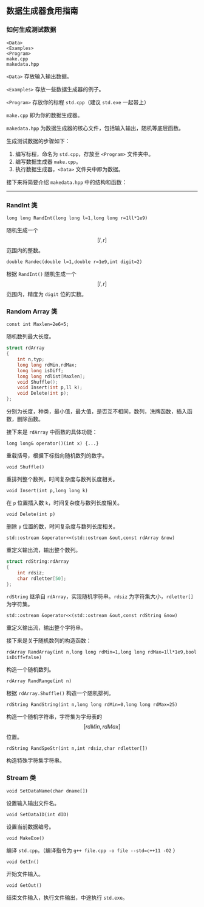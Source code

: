 ## 数据生成器食用指南

### 如何生成测试数据

```
<Data>
<Examples>
<Program>
make.cpp
makedata.hpp
```

`<Data>` 存放输入输出数据。

`<Examples>` 存放一些数据生成器的例子。

`<Program>` 存放你的标程 `std.cpp`（建议 `std.exe` 一起带上）

`make.cpp` 即为你的数据生成器。

`makedata.hpp` 为数据生成器的核心文件，包括输入输出，随机等底层函数。

生成测试数据的步骤如下：

1. 编写标程，命名为 `std.cpp`，存放至 `<Program>` 文件夹中。
2. 编写数据生成器 `make.cpp`。
3. 执行数据生成器，`<Data>` 文件夹中即为数据。

接下来将简要介绍 `makedata.hpp` 中的结构和函数：

---

### RandInt 类

`long long RandInt(long long l=1,long long r=1ll*1e9)` 

随机生成一个 $$[l,r]$$ 范围内的整数。

`double Randec(double l=1,double r=1e9,int digit=2)`

根据 `RandInt()` 随机生成一个 $$[l,r]$$ 范围内，精度为 `digit` 位的实数。

### Random Array 类

`const int Maxlen=2e6+5;`

随机数列最大长度。

```cpp
struct rdArray
{
    int n,typ;
    long long rdMin,rdMax;
    long long isDiff;
    long long rdlist[Maxlen];
    void Shuffle();
    void Insert(int p,ll k);
    void Delete(int p);
};
```

分别为长度，种类，最小值，最大值，是否互不相同，数列，洗牌函数，插入函数，删除函数。

接下来是 `rdArray` 中函数的具体功能：

`long long& operator()(int x) {...}`

重载括号，根据下标指向随机数列的数字。

`void Shuffle()`

重排列整个数列，时间复杂度与数列长度相关。

`void Insert(int p,long long k)`

在 `p` 位置插入数 `k`，时间复杂度与数列长度相关。

`void Delete(int p)`

删除 `p` 位置的数，时间复杂度与数列长度相关。

`std::ostream &operator<<(std::ostream &out,const rdArray &now)`

重定义输出流，输出整个数列。

```cpp
struct rdString:rdArray
{
    int rdsiz;
    char rdletter[50];
};
```

`rdString` 继承自 `rdArray`，实现随机字符串。`rdsiz` 为字符集大小，`rdletter[]` 为字符集。

`std::ostream &operator<<(std::ostream &out,const rdString &now)`

重定义输出流，输出整个字符串。

接下来是关于随机数列的构造函数：

`rdArray RandArray(int n,long long rdMin=1,long long rdMax=1ll*1e9,bool isDiff=false)`

构造一个随机数列。

`rdArray RandRange(int n)`

根据 `rdArray.Shuffle()` 构造一个随机排列。

`rdString RandString(int n,long long rdMin=0,long long rdMax=25)`

构造一个随机字符串，字符集为字母表的 $$[rdMin,rdMax]$$ 位置。

`rdString RandSpeStr(int n,int rdsiz,char rdletter[])`

构造特殊字符集字符串。

### Stream 类

`void SetDataName(char dname[])`

设置输入输出文件名。

`void SetDataID(int dID)`

设置当前数据编号。

`void MakeExe()`

编译 `std.cpp`。（编译指令为 `g++ file.cpp -o file --std=c++11 -O2` ）

`void GetIn()`

开始文件输入。

`void GetOut()`

结束文件输入，执行文件输出，中途执行 `std.exe`。


